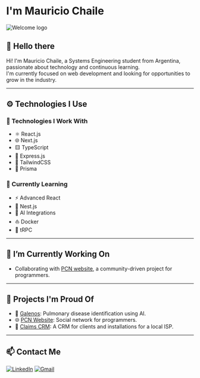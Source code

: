 
# I'm **Mauricio Chaile**

<picture>
  <source media="(prefers-color-scheme: dark)" srcset="https://www.freepnglogos.com/uploads/welcome-png/classic-red-welcome-banner-transparent-png-stickpng-26.png">
  <source media="(prefers-color-scheme: light)" srcset="https://www.freepnglogos.com/uploads/welcome-png/classic-red-welcome-banner-transparent-png-stickpng-26.png">
  <img alt="Welcome logo" src="https://www.freepnglogos.com/uploads/welcome-png/classic-red-welcome-banner-transparent-png-stickpng-26.png">
</picture>

## 👋 Hello there 

Hi! I'm Mauricio Chaile, a Systems Engineering student from Argentina, passionate about technology and continuous learning.  
I'm currently focused on web development and looking for opportunities to grow in the industry.

---

## ⚙ Technologies I Use

### 🧠 Technologies I Work With
- ⚛️ React.js
- 🌐 Next.js
- 🟨 TypeScript
- 🧵 Express.js
- 🎨 TailwindCSS
- 🔷 Prisma

### 🌱 Currently Learning
- ⚡ Advanced React
- 🧬 Nest.js
- 🌿 AI Integrations
- ⛵ Docker
- 🍔 tRPC

---

## 🔭 I’m Currently Working On
- Collaborating with [PCN website](https://github.com/MauriJC/pcn-website), a community-driven project for programmers.

---

## 🧪 Projects I'm Proud Of
- 🧠 [Galenos](https://github.com/MauriJC/galenos): Pulmonary disease identification using AI.
- 🌐 [PCN Website](https://github.com/MauriJC/pcn-website): Social network for programmers.
- 💼 [Claims CRM](https://github.com/MauriJC/frontend-reclamos-telefonica): A CRM for clients and installations for a local ISP.

---

## 📫 Contact Me

[![LinkedIn](https://img.shields.io/badge/LinkedIn-blue?logo=linkedin&logoColor=white)](https://linkedin.com/in/mauriciojavierchaile)
[![Gmail](https://img.shields.io/badge/Gmail-D14836?logo=gmail&logoColor=white)](mailto:xaviermauricio33@gmail.com)



<!--
**MauriJC/MauriJC** is a ✨ _special_ ✨ repository because its `README.md` (this file) appears on your GitHub profile.

Here are some ideas to get you started:

- 🔭 I’m currently working on ...
 ...
- 👯 I’m looking to collaborate on ...
- 🤔 I’m looking for help with ...
- 💬 Ask me about ...
- 📫 How to reach me: ...
- 😄 Pronouns: ...
- ⚡ Fun fact: ...
-->
